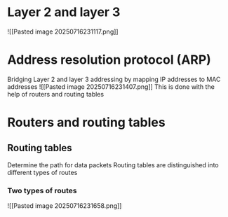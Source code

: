 # Layer 2 and layer 3
![[Pasted image 20250716231117.png]]
# Address resolution protocol (ARP)
Bridging Layer 2 and layer 3 addressing by mapping IP addresses to MAC addresses
![[Pasted image 20250716231407.png]]
This is done with the help of routers and routing tables
# Routers and routing tables
## Routing tables
Determine the path for data packets
Routing tables are distinguished into different types of routes
### Two types of routes
![[Pasted image 20250716231658.png]]